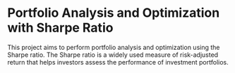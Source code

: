 # Portfolio Analysis and Optimization with Sharpe Ratio


This project aims to perform portfolio analysis and optimization using the Sharpe ratio. The Sharpe ratio is a widely used measure of risk-adjusted return that helps investors assess the performance of investment portfolios.
